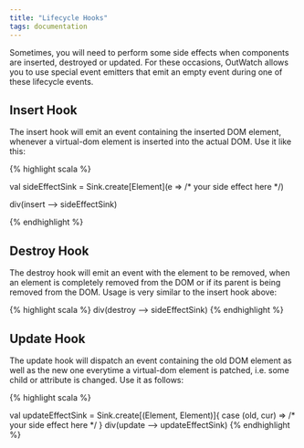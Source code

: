```yaml
---
title: "Lifecycle Hooks"
tags: documentation
---
```


Sometimes, you will need to perform some side effects when components are inserted, destroyed or updated.
For these occasions, OutWatch allows you to use special event emitters that emit an empty event during one of these lifecycle events.

## Insert Hook
The insert hook will emit an event containing the inserted DOM element, whenever a virtual-dom element is inserted into the actual DOM.
Use it like this:

{% highlight scala %}

val sideEffectSink = Sink.create[Element](e => /* your side effect here */)

div(insert --> sideEffectSink)

{% endhighlight %}


## Destroy Hook
The destroy hook will emit an event with the element to be removed, when an element is completely removed from the DOM or if its parent is being removed from the DOM.
Usage is very similar to the insert hook above:

{% highlight scala %}
div(destroy --> sideEffectSink)
{% endhighlight %}

## Update Hook
The update hook will dispatch an event containing the old DOM element as well as the new one everytime a virtual-dom element is patched, i.e. some child or attribute is changed.
Use it as follows:

{% highlight scala %}

val updateEffectSink = Sink.create[(Element, Element)]{
  case (old, cur) => /* your side effect here */
}
div(update --> updateEffectSink)
{% endhighlight %}
